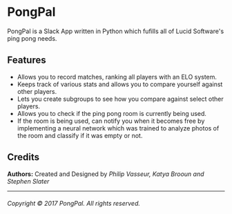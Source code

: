 # PongPal

PongPal is a Slack App written in Python which fufills all of Lucid Software's ping pong needs.

## Features

* Allows you to record matches, ranking all players with an ELO system.
* Keeps track of various stats and allows you to compare yourself against other players.
* Lets you create subgroups to see how you compare against select other players.
* Allows you to check if the ping pong room is currently being used.
* If the room is being used, can notify you when it becomes free by implementing a neural network which was trained to analyze photos of the room and classify if it was empty or not.


## Credits

**Authors:** Created and Designed by *Philip Vasseur, Katya Brooun and Stephen Slater*

---

###### Copyright © 2017 PongPal. All rights reserved.
